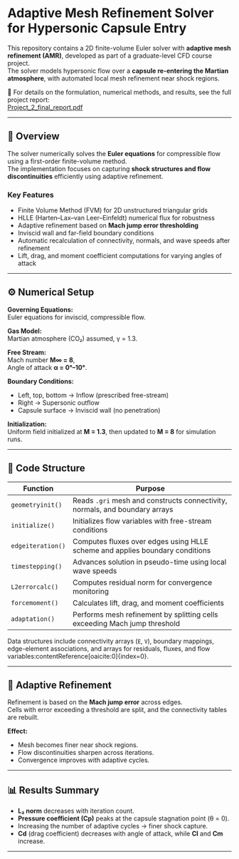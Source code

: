 # Adaptive Mesh Refinement Solver for Hypersonic Capsule Entry

This repository contains a 2D finite-volume Euler solver with **adaptive mesh refinement (AMR)**, developed as part of a graduate-level CFD course project.  
The solver models hypersonic flow over a **capsule re-entering the Martian atmosphere**, with automated local mesh refinement near shock regions.

📄 For details on the formulation, numerical methods, and results, see the full project report:  
[Project_2_final_report.pdf](Project_2_final_report.pdf)

---

## 🧩 Overview

The solver numerically solves the **Euler equations** for compressible flow using a first-order finite-volume method.  
The implementation focuses on capturing **shock structures and flow discontinuities** efficiently using adaptive refinement.

### Key Features
- Finite Volume Method (FVM) for 2D unstructured triangular grids  
- HLLE (Harten–Lax–van Leer–Einfeldt) numerical flux for robustness  
- Adaptive refinement based on **Mach jump error thresholding**  
- Inviscid wall and far-field boundary conditions  
- Automatic recalculation of connectivity, normals, and wave speeds after refinement  
- Lift, drag, and moment coefficient computations for varying angles of attack  

---

## ⚙️ Numerical Setup

**Governing Equations:**  
Euler equations for inviscid, compressible flow.

**Gas Model:**  
Martian atmosphere (CO₂) assumed, γ = 1.3.

**Free Stream:**  
Mach number **M∞ = 8**,  
Angle of attack **α = 0°–10°**.

**Boundary Conditions:**  
- Left, top, bottom → Inflow (prescribed free-stream)  
- Right → Supersonic outflow  
- Capsule surface → Inviscid wall (no penetration)

**Initialization:**  
Uniform field initialized at **M = 1.3**, then updated to **M = 8** for simulation runs.

---

## 🧠 Code Structure

| Function | Purpose |
|-----------|----------|
| `geometryinit()` | Reads `.gri` mesh and constructs connectivity, normals, and boundary arrays |
| `initialize()` | Initializes flow variables with free-stream conditions |
| `edgeiteration()` | Computes fluxes over edges using HLLE scheme and applies boundary conditions |
| `timestepping()` | Advances solution in pseudo-time using local wave speeds |
| `L2errorcalc()` | Computes residual norm for convergence monitoring |
| `forcemoment()` | Calculates lift, drag, and moment coefficients |
| `adaptation()` | Performs mesh refinement by splitting cells exceeding Mach jump threshold |

Data structures include connectivity arrays (`E`, `V`), boundary mappings, edge-element associations, and arrays for residuals, fluxes, and flow variables:contentReference[oaicite:0]{index=0}.

---

## 🚀 Adaptive Refinement

Refinement is based on the **Mach jump error** across edges.  
Cells with error exceeding a threshold are split, and the connectivity tables are rebuilt.

**Effect:**  
- Mesh becomes finer near shock regions.  
- Flow discontinuities sharpen across iterations.  
- Convergence improves with adaptive cycles.

---

## 📊 Results Summary

- **L₂ norm** decreases with iteration count.  
- **Pressure coefficient (Cp)** peaks at the capsule stagnation point (θ = 0).  
- Increasing the number of adaptive cycles → finer shock capture.  
- **Cd** (drag coefficient) decreases with angle of attack, while **Cl** and **Cm** increase.

---

